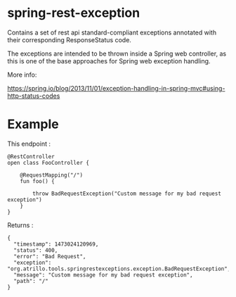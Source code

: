 # spring-rest-exception

Contains a set of rest api standard-compliant exceptions annotated with their corresponding ResponseStatus code.

The exceptions are intended to be thrown inside a Spring web controller, as this is one of the base approaches for Spring web exception handling.

More info:

https://spring.io/blog/2013/11/01/exception-handling-in-spring-mvc#using-http-status-codes

# Example

This endpoint : 

```
@RestController
open class FooController {

    @RequestMapping("/")
    fun foo() {

        throw BadRequestException("Custom message for my bad request exception")
    }
}
```

Returns : 

```
{
  "timestamp": 1473024120969,
  "status": 400,
  "error": "Bad Request",
  "exception": "org.atrillo.tools.springrestexceptions.exception.BadRequestException",
  "message": "Custom message for my bad request exception",
  "path": "/"
}
```

